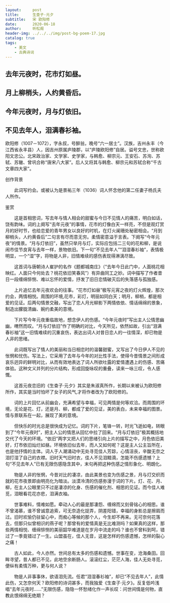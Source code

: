 ```yaml
---
layout:     post
title:      生查子·元夕
subtitle:   宋 欧阳修
date:       2020-06-18
author:     听松阁
header-img: ../../../img/post-bg-poem-17.jpg
catalog: true
tags:
    - 美文
    - 古典诗词
---
```



## 去年元夜时，花市灯如昼。
## 月上柳梢头，人约黄昏后。
## 今年元夜时，月与灯依旧。
## 不见去年人，泪满春衫袖。



欧阳修（1007－1072），字永叔，号醉翁，晚号“六一居士”。汉族，吉州永丰（今江西省永丰县）人，因吉州原属庐陵郡，以“庐陵欧阳修”自居。谥号文忠，世称欧阳文忠公。北宋政治家、文学家、史学家，与韩愈、柳宗元、王安石、苏洵、苏轼、苏辙、曾巩合称“唐宋八大家”。后人又将其与韩愈、柳宗元和苏轼合称“千古文章四大家”。



创作背景

　　此词写约会。或被认为是景祐三年（1036）词人怀念他的第二任妻子杨氏夫人所作。 



鉴赏

　　这是首相思词，写去年与情人相会的甜蜜与今日不见情人的痛苦，明白如话，饶有韵味。词的上阕写“去年元夜”的事情，花市的灯像白天一样亮，不但是观灯赏月的好时节，也给恋爱的青年男女以良好的时机，在灯火阑珊处秘密相会。“月到柳梢头，人约黄昏后”二句言有尽而意无穷。柔情密意溢于言表。下阕写“今年元夜”的情景。“月与灯依旧”，虽然只举月与灯，实际应包括二三句的花和柳，是说闹市佳节良宵与去年一样，景物依旧。下一句“不见去年人”“泪湿春衫袖”，表情极明显，一个“湿”字，将物是人非，旧情难续的感伤表现得淋漓尽致。

　　这首词与唐朝诗人崔护的名作《题都城南庄》（“去年今日此门中，人面桃花相映红。人面只今何处去？桃花依旧笑春风”）有异曲同工之妙。词中描写了作者昔日一段缠绵悱恻、难以忘怀的爱情，抒发了旧日恋情破灭后的失落感与孤独感。

　　上片追忆去年元夜欢会的往事。“花市灯如昼”极写元宵之夜的灯火辉煌，那次约会，两情相悦。周围的环境,花市，彩灯，明丽如同白天；明月，柳梢，都是相爱的见证。后两句情景交融，写出了恋人月光柳影下两情依依、情话绵绵的景象，制造出朦胧清幽、婉约柔美的意境。

　　下片写今年元夜重临故地，想念伊人的伤感。“今年元夜时”写出主人公情思幽幽，喟然而叹。“月与灯依旧”作了明确的对比，今天所见，依然如故，引出“泪满春衫袖”这一旧情难续的沉重哀伤，表达出词人对昔日恋人的一往情深，却已物是人非的思绪。

　　此词既写出了情人的美丽和当日相恋时的温馨甜蜜，又写出了今日伊人不见的怅惘和忧伤。写法上，它采用了去年与今年的对比性手法，使得今昔情景之间形成哀乐迥异的鲜明对比，从而有效地表达了词人所欲吐露的爱情遭遇上的伤感、苦痛体验。这种文义并列的分片结构，形成回旋咏叹的重叠，读来一咏三叹，令人感慨。

　　这首元夜恋旧的《生查子·元夕》其实是朱淑真所作，长期以来被认为欧阳修所作，其实是当时怕坏了女子的风气,才将作者改为了欧阳修的。

　　词的上片回忆从前幽会，充满希望与幸福，可见两情是何等欢洽。而周围的环境，无论是花、灯，还是月、柳，都成了爱的见证，美的表白，未来幸福的图景。情与景联系在一起，展现了美的意境。

　　但快乐的时光总是很快成为记忆。词的下片，笔锋一转，时光飞逝如电，转眼到了“今年元夜时”，把主人公的情思从回忆中拉了回来。“月与灯依旧”极其概括地交代了今天的环境。“依旧”两字又把人们的思绪引向上片的描写之中，月色依旧美好，灯市依旧灿烂如昼。环境依旧似去年，而人又如何呢？这是主人公主旨所在，也是他抒情的主体。词人于人潮涌动中无处寻觅佳人芳踪，心情沮丧，辛酸无奈之泪打湿了自己的衣襟。旧时天气旧时衣，佳人不见泪黯滴，怎能不伤感遗憾？上句“不见去年人”已有无限伤感隐含其中，末句再把这种伤感之情形象化、明朗化。

　　物是人非的怅惘，今昔对比的凄凉，由此美景也变为伤感之景，月与灯交织而就的花市夜景即由明亮化为暗淡。淡漠冷清的伤感弥漫于词的下片。灯、花、月、柳，在主人公眼里只不过是凄凉的化身、伤感的催化剂、相思的见证。而今佳人难觅，泪眼看花花亦悲，泪满衣袖。

　　世事难料，情难如愿。牵动人心的最是那凄怨、缠绵而又刻骨铭心的相思。谁不曾渴慕，谁不曾诚意追索，可无奈造化捉弄，阴差阳错，幸福的身影总是擦肩而过。旧时欢愉仍驻留心中，而痴心等候的那个人，今生却不再来。无可奈何花落去，但那只似曾相识的燕子呢？那曾有的爱情真是无比难测吗？如果真的这样，那些两情相悦、缠绵悱恻的美丽韶华难道是在岁月中流走的吗？谁也不曾料到呵，错过了一季竟错过了一生。山盟虽在，佳人无音，这是怎样的伤感遗憾，怎样的裂心之痛！

　　古人如此，今人亦然。世间总有太多的伤感和遗憾。世事在变，沧海桑田。回眸寻望，昔人都已不见，此地空余断肠人。滚滚红尘，茫茫人海，佳人无处寻觅，便纵有柔情万种，更与何人说？

　　物是人非事事休，欲语泪先流。任君“泪湿春衫袖”，却已“不见去年人”，此情此伤，又怎奈何天？欧阳修的诗词甚多，而我独爱《生查子·元夕》。反复低吟浅唱“去年元夜时……”无限伤感，隐隐一怀愁绪化作一声长叹：问世间情是何物，直教此恨绵绵无绝期？

